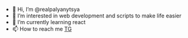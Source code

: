- 👋 Hi, I’m @realpalyanytsya
- 👀 I’m interested in web development and scripts to make life easier
- 🌱 I’m currently learning react
- 📫 How to reach me [TG](https://t.me/REALPALYANYTSYA)

<!---
realpalyanytsya/realpalyanytsya is a ✨ special ✨ repository because its `README.md` (this file) appears on your GitHub profile.
You can click the Preview link to take a look at your changes.
--->
